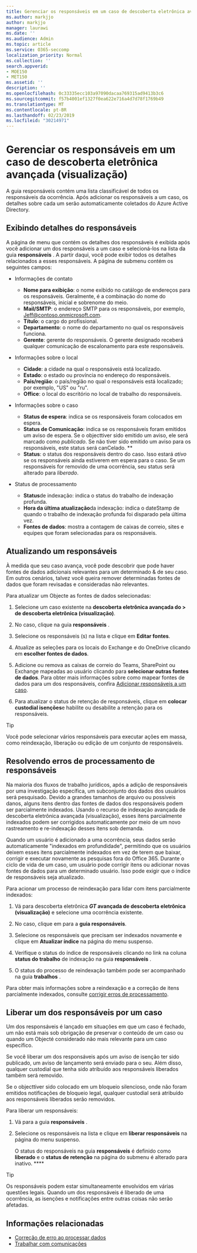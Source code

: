 ```yaml
---
title: Gerenciar os responsáveis em um caso de descoberta eletrônica avançada (visualização)
ms.author: markjjo
author: markjjo
manager: laurawi
ms.date: ''
ms.audience: Admin
ms.topic: article
ms.service: O365-seccomp
localization_priority: Normal
ms.collection: ''
search.appverid:
- MOE150
- MET150
ms.assetid: ''
description: ''
ms.openlocfilehash: 0c33335ecc103a97090dacaa769315ad9413b3c6
ms.sourcegitcommit: f57b4001ef1327f0ea622e716a4d7d78f1769b49
ms.translationtype: MT
ms.contentlocale: pt-BR
ms.lasthandoff: 02/23/2019
ms.locfileid: "30214971"
---
```

# <a name="manage-custodians-in-an-advanced-ediscovery-preview-case"></a>Gerenciar os responsáveis em um caso de descoberta eletrônica avançada (visualização)

A guia responsáveis contém uma lista classificável de todos os responsáveis da ocorrência. Após adicionar os responsáveis a um caso, os detalhes sobre cada um serão automaticamente coletados do Azure Active Directory.

## <a name="viewing-custodian-details"></a>Exibindo detalhes do responsáveis

A página de menu que contém os detalhes dos responsáveis é exibida após você adicionar um dos responsáveis a um caso e selecioná-los na lista da guia **responsáveis** . A partir daqui, você pode exibir todos os detalhes relacionados a esses responsáveis. A página de submenu contém os seguintes campos:

- Informações de contato

  - **Nome para exibição**: o nome exibido no catálogo de endereços para os responsáveis. Geralmente, é a combinação do nome do responsáveis, inicial e sobrenome do meio.
  - **Mail/SMTP**: o endereço SMTP para os responsáveis, por exemplo, Jeff@contoso.onmicrosoft.com.  
  - **Título**: o cargo do profissional.
  - **Departamento**: o nome do departamento no qual os responsáveis funciona.
  - **Gerente**: gerente do responsáveis. O gerente designado receberá qualquer comunicação de escalonamento para este responsáveis.
  
- Informações sobre o local

  - **Cidade**: a cidade na qual o responsáveis está localizado.
  - **Estado**: o estado ou província no endereço do responsáveis.
  - **País/região**: o país/região no qual o responsáveis está localizado; por exemplo, "US" ou "ru".
  - **Office**: o local do escritório no local de trabalho do responsáveis.

- Informações sobre o caso

  - **Status de espera**: indica se os responsáveis foram colocados em espera. 
  - **Status de Comunicação**: indica se os responsáveis foram emitidos um aviso de espera. Se o objecttiver sido emitido um aviso, ele será marcado como *publicado*. Se não tiver sido emitido um aviso para os responsáveis, este status será canCelado. ** 
  - **Status**: o status dos responsáveis dentro do caso. Isso estará *ativo* se os responsáveis ainda estiverem em espera para o caso. Se um responsáveis for removido de uma ocorrência, seu status será alterado para *liberado*. 

- Status de processamento

  - **Status**de indexação: indica o status do trabalho de indexação profunda.  
  - **Hora da última atualização**da indexação: indica o dateStamp de quando o trabalho de indexação profunda foi disparado pela última vez.
  - **Fontes de dados**: mostra a contagem de caixas de correio, sites e equipes que foram selecionadas para os responsáveis.

## <a name="updating-a-custodian"></a>Atualizando um responsáveis

À medida que seu caso avança, você pode descobrir que pode haver fontes de dados adicionais relevantes para um determinado & de seu caso. Em outros cenários, talvez você queira remover determinadas fontes de dados que foram revisadas e consideradas não relevantes.

Para atualizar um Objecte as fontes de dados selecionadas:

1. Selecione um caso existente na **descoberta eletrônica avançada do > de descoberta eletrônica (visualização)**.
  
2. No caso, clique na guia **responsáveis** .
  
3. Selecione os responsáveis (s) na lista e clique em **Editar fontes**.
  
4. Atualize as seleções para os locais do Exchange e do OneDrive clicando em **escolher fontes de dados**.
  
5. Adicione ou remova as caixas de correio do Teams, SharePoint ou Exchange mapeadas ao usuário clicando para **selecionar outras fontes de dados**. Para obter mais informações sobre como mapear fontes de dados para um dos responsáveis, confira [Adicionar responsáveis a um caso](add-custodians-to-case.md).
  
6. Para atualizar o status de retenção de responsáveis, clique em **colocar custodial isenções**e habilite ou desabilite a retenção para os responsáveis.

> [!TIP]
> Você pode selecionar vários responsáveis para executar ações em massa, como reindexação, liberação ou edição de um conjunto de responsáveis.

## <a name="resolving-custodian-processing-errors"></a>Resolvendo erros de processamento de responsáveis

Na maioria dos fluxos de trabalho jurídicos, após a adição de responsáveis por uma investigação específica, um subconjunto dos dados dos usuários será pesquisado. Devido a grandes tamanhos de arquivo ou possíveis danos, alguns itens dentro das fontes de dados dos responsáveis podem ser parcialmente indexados. Usando o recurso de indexação avançada de descoberta eletrônica avançada (visualização), esses itens parcialmente indexados podem ser corrigidos automaticamente por meio de um novo rastreamento e re-indexação desses itens sob demanda. 

Quando um usuário é adicionado a uma ocorrência, seus dados serão automaticamente "indexados em profundidade", permitindo que os usuários deixem esses itens parcialmente indexados em vez de terem que baixar, corrigir e executar novamente as pesquisas fora do Office 365. Durante o ciclo de vida de um caso, um usuário pode corrigir itens ou adicionar novas fontes de dados para um determinado usuário. Isso pode exigir que o índice de responsáveis seja atualizado. 

Para acionar um processo de reindexação para lidar com itens parcialmente indexados:

1. Vá para descoberta eletrônica **_GT_ avançada de descoberta eletrônica (visualização)** e selecione uma ocorrência existente.

2. No caso, clique em para a **guia responsáveis**. 

3. Selecione os responsáveis que precisam ser indexados novamente e clique em **Atualizar índice** na página do menu suspenso.

4. Verifique o status do índice de responsáveis clicando no link na coluna **status do trabalho** de indexação na guia **responsáveis** .  

5. O status do processo de reindexação também pode ser acompanhado na guia **trabalhos** .

Para obter mais informações sobre a reindexação e a correção de itens parcialmente indexados, consulte [corrigir erros de processamento](processing-data-for-case.md).

## <a name="releasing-a-custodian-from-a-case"></a>Liberar um dos responsáveis por um caso

Um dos responsáveis é lançado em situações em que um caso é fechado, um não está mais sob obrigação de preservar o conteúdo de um caso ou quando um Objecté considerado não mais relevante para um caso específico. 

Se você liberar um dos responsáveis após um aviso de isenção ter sido publicado, um aviso de lançamento será enviado para o seu. Além disso, qualquer custodial que tenha sido atribuído aos responsáveis liberados também será removido.

Se o objecttiver sido colocado em um bloqueio silencioso, onde não foram emitidos notificações de bloqueio legal, qualquer custodial será atribuído aos responsáveis liberados serão removidos.  

Para liberar um responsáveis: 

1.  Vá para a guia **responsáveis** .

2.  Selecione os responsáveis na lista e clique em **liberar responsáveis** na página do menu suspenso.

    O status do responsáveis na guia **responsáveis** é definido como **liberado** e o **status de retenção** na página do submenu é alterado para inativo. **** 

> [!TIP]
> Os responsáveis podem estar simultaneamente envolvidos em várias questões legais. Quando um dos responsáveis é liberado de uma ocorrência, as isenções e notificações entre outras coisas não serão afetadas.

## <a name="related-information"></a>Informações relacionadas

 - [Correção de erro ao processar dados](error-remediation.md) 
- [Trabalhar com comunicações](managing-custodian-communications.md)
